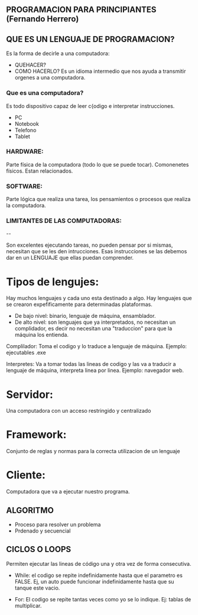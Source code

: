 ## PROGRAMACION PARA PRINCIPIANTES (Fernando Herrero)
## QUE ES UN LENGUAJE DE PROGRAMACION?
Es la forma de decirle a una computadora:
- QUEHACER?
- COMO HACERLO?
Es un idioma intermedio que nos ayuda a transmitir orgenes a una computadora.

### Que es una computadora?
Es todo dispositivo capaz de leer c{odigo e interpretar instrucciones.
- PC
- Notebook
- Telefono
- Tablet

### HARDWARE:
Parte física de la computadora (todo lo que se puede tocar). 
Comonenetes físicos. Estan relacionados.
### SOFTWARE:
Parte lógica que realiza una tarea, los pensamientos o procesos que realiza la computadora.

### LIMITANTES DE LAS COMPUTADORAS:
--

Son excelentes ejecutando tareas, no pueden pensar por si mismas, necesitan que se les den intrucciones.
Esas instrucciones se las debemos dar en un LENGUAJE que ellas puedan comprender.

# Tipos de lengujes:
Hay muchos lenguajes y cada uno esta destinado a algo.
Hay lenguajes que se crearon expefificamente para determinadas plataformas.

- De bajo nivel: binario, lenguaje de máquina, ensamblador.
- De alto nivel: son lenguajes que ya interpretados, no necesitan un complidador, es decir no necesitan una "traduccion" para que la máquina los entienda.

Complilador:
Toma el codigo y lo traduce a lenguaje de máquina. Ejemplo: ejecutables  .exe

Interpretes:
Va a tomar todas las lineas de codigo y las va a traducir a lenguaje de máquina, interpreta linea por linea. Ejemplo: navegador web.

# Servidor:
Una computadora con un acceso restringido y centralizado

# Framework:
Conjunto de reglas y normas para la correcta utilizacion de un lenguaje

# Cliente:
Computadora que va a ejecutar nuestro programa.


## ALGORITMO
- Proceso para resolver un problema
- Prdenado y secuencial

## CICLOS O LOOPS
Permiten ejecutar las lineas de código una y otra vez de forma consecutiva.
- While: el codigo se repite indefinidamente hasta que el parametro es FALSE. Ej, un auto puede funcionar indefinidamente hasta que su tanque este vacio.

- For: El codigo se repite tantas veces como yo se lo indique.
Ej: tablas de multiplicar.



